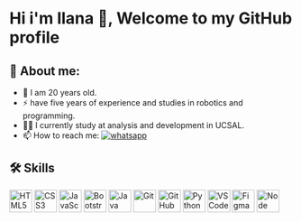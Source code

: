 # Hi i'm Ilana 👋, Welcome to my GitHub profile

## 🚀 About me:

- 🌱 I am 20 years old.
- ⚡ have five years of experience and studies in robotics and programming.
- 👩‍💻 I currently study at analysis and development in UCSAL.
- 📫 How to reach me: <a href="https://wa.me/5571986552139"><img src="https://img.shields.io/badge/WhatsApp-25D366?style=for-the-badge&logo=whatsapp&logoColor=white" alt="whatsapp"></a>

## 🛠️ Skills

<p align="left">
  <img src="https://cdn.jsdelivr.net/gh/devicons/devicon@latest/icons/html5/html5-original.svg" height="40" alt="HTML5" />
  <img src="https://cdn.jsdelivr.net/gh/devicons/devicon@latest/icons/css3/css3-original.svg" height="40" alt="CSS3" />
  <img src="https://cdn.jsdelivr.net/gh/devicons/devicon@latest/icons/javascript/javascript-original.svg" height="40" alt="JavaScript" />
  <img src="https://cdn.jsdelivr.net/gh/devicons/devicon@latest/icons/bootstrap/bootstrap-original.svg" height="40" alt="Bootstrap" />
  <img src="https://cdn.jsdelivr.net/gh/devicons/devicon@latest/icons/java/java-original.svg" height="40" alt="Java" />
  <img src="https://cdn.jsdelivr.net/gh/devicons/devicon@latest/icons/git/git-original.svg" height="40" alt="Git" />
  <img src="https://cdn.jsdelivr.net/gh/devicons/devicon@latest/icons/github/github-original.svg" height="40" alt="GitHub" />
  <img src="https://cdn.jsdelivr.net/gh/devicons/devicon@latest/icons/python/python-original.svg" height="40" alt="Python" />
  <img src="https://cdn.jsdelivr.net/gh/devicons/devicon@latest/icons/vscode/vscode-original.svg" height="40" alt="VS Code" />
  <img src="https://cdn.jsdelivr.net/gh/devicons/devicon@latest/icons/figma/figma-original.svg" height="40" alt="Figma" />
  <img src="https://cdn.jsdelivr.net/gh/devicons/devicon@latest/icons/nodejs/nodejs-original.svg" height="40" alt="Node" />
</p>
